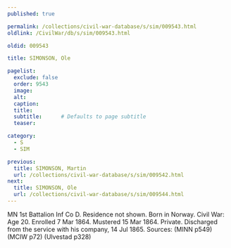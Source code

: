 ```yaml
---
published: true

permalink: /collections/civil-war-database/s/sim/009543.html
oldlink: /CivilWar/db/s/sim/009543.html

oldid: 009543

title: SIMONSON, Ole

pagelist:
  exclude: false
  order: 9543
  image: 
  alt:
  caption:
  title:
  subtitle:      # Defaults to page subtitle
  teaser:

category: 
  - S 
  - SIM

previous:
  title: SIMONSON, Martin
  url: /collections/civil-war-database/s/sim/009542.html  
next:
  title: SIMONSON, Ole
  url: /collections/civil-war-database/s/sim/009544.html   
---
```

MN 1st Battalion Inf Co D. Residence not shown. Born in Norway. Civil War: Age 20. Enrolled 7 Mar 1864. Mustered 15 Mar 1864. Private. Discharged from the service with his company, 14 Jul 1865. Sources: (MINN p549) (MCIW p72) (Ulvestad p328)